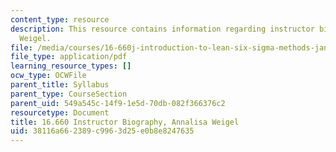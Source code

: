 ```yaml
---
content_type: resource
description: This resource contains information regarding instructor biography, Annalisa
  Weigel.
file: /media/courses/16-660j-introduction-to-lean-six-sigma-methods-january-iap-2012/38116a662389c9963d25e0b8e8247635_MIT16_660JIAP12_weigel.pdf
file_type: application/pdf
learning_resource_types: []
ocw_type: OCWFile
parent_title: Syllabus
parent_type: CourseSection
parent_uid: 549a545c-14f9-1e5d-70db-082f366376c2
resourcetype: Document
title: 16.660 Instructor Biography, Annalisa Weigel
uid: 38116a66-2389-c996-3d25-e0b8e8247635
---
```

